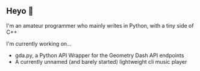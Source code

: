 ## Heyo 👋
I'm an amateur programmer who mainly writes in Python, with a tiny side of C++

I'm currently working on...
- gda.py, a Python API Wrapper for the Geometry Dash API endpoints
- A currently unnamed (and barely started) lightweight cli music player

<!--
**Encampeded/Encampeded** is a ✨ _special_ ✨ repository because its `README.md` (this file) appears on your GitHub profile.

Here are some ideas to get you started:

- 🔭 I’m currently working on ...
- 🌱 I’m currently learning ...
- 👯 I’m looking to collaborate on ...
- 🤔 I’m looking for help with ...
- 💬 Ask me about ...
- 📫 How to reach me: ...
- 😄 Pronouns: ...
- ⚡ Fun fact: ...
-->
